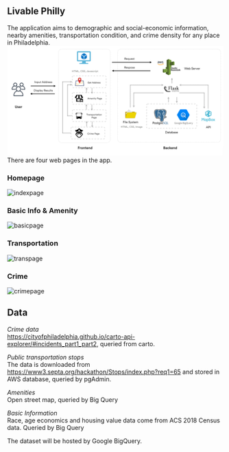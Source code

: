 ## Livable Philly
The application aims to demographic and social-economic information, nearby amenities, transportation condition, and crime density for any place in Philadelphia.
![webarc](https://github.com/MUSA-509/final-project-jacey-tingting/blob/main/Web_Architecture.png)
There are four web pages in the app.
### Homepage
![indexpage](https://github.com/MUSA-509/final-project-jacey-tingting/row/main/Index_preview.png)
### Basic Info & Amenity
![basicpage](https://github.com/MUSA-509/final-project-jacey-tingting/row/main/Amenity_preview.png)
### Transportation
![transpage](https://github.com/MUSA-509/final-project-jacey-tingting/row/main/transportation_preview.png)
### Crime
![crimepage](https://github.com/MUSA-509/final-project-jacey-tingting/row/main/crime.png)

## Data

*Crime data*
<br>https://cityofphiladelphia.github.io/carto-api-explorer/#incidents_part1_part2, queried from carto.

*Public transportation stops*
<br> The data is downloaded from https://www3.septa.org/hackathon/Stops/index.php?req1=65 and stored in AWS database, queried by pgAdmin.

*Amenities*
<br> Open street map, queried by Big Query

*Basic Information*
<br>Race, age economics and housing value data come from ACS 2018 Census data. Queried by Big Query

The dataset will be hosted by Google BigQuery.

